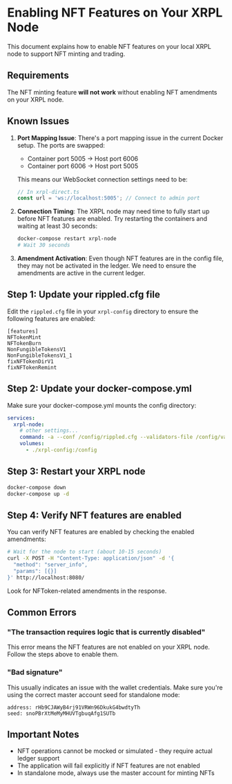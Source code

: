 # Enabling NFT Features on Your XRPL Node

This document explains how to enable NFT features on your local XRPL node to support NFT minting and trading.

## Requirements

The NFT minting feature **will not work** without enabling NFT amendments on your XRPL node.

## Known Issues

1. **Port Mapping Issue**:
   There's a port mapping issue in the current Docker setup. The ports are swapped:
   - Container port 5005 → Host port 6006
   - Container port 6006 → Host port 5005

   This means our WebSocket connection settings need to be:
   ```javascript
   // In xrpl-direct.ts
   const url = 'ws://localhost:5005'; // Connect to admin port
   ```

2. **Connection Timing**:
   The XRPL node may need time to fully start up before NFT features are enabled.
   Try restarting the containers and waiting at least 30 seconds:
   ```bash
   docker-compose restart xrpl-node
   # Wait 30 seconds
   ```

3. **Amendment Activation**:
   Even though NFT features are in the config file, they may not be activated in the ledger.
   We need to ensure the amendments are active in the current ledger.

## Step 1: Update your rippled.cfg file

Edit the `rippled.cfg` file in your `xrpl-config` directory to ensure the following features are enabled:

```
[features]
NFTokenMint
NFTokenBurn
NonFungibleTokensV1
NonFungibleTokensV1_1
fixNFTokenDirV1
fixNFTokenRemint
```

## Step 2: Update your docker-compose.yml

Make sure your docker-compose.yml mounts the config directory:

```yaml
services:
  xrpl-node:
    # other settings...
    command: -a --conf /config/rippled.cfg --validators-file /config/validators.txt
    volumes:
      - ./xrpl-config:/config
```

## Step 3: Restart your XRPL node

```bash
docker-compose down
docker-compose up -d
```

## Step 4: Verify NFT features are enabled

You can verify NFT features are enabled by checking the enabled amendments:

```bash
# Wait for the node to start (about 10-15 seconds)
curl -X POST -H "Content-Type: application/json" -d '{
  "method": "server_info",
  "params": [{}]
}' http://localhost:8080/
```

Look for NFToken-related amendments in the response.

## Common Errors

### "The transaction requires logic that is currently disabled"

This error means the NFT features are not enabled on your XRPL node. Follow the steps above to enable them.

### "Bad signature"

This usually indicates an issue with the wallet credentials. Make sure you're using the correct master account seed for standalone mode:

```
address: rHb9CJAWyB4rj91VRWn96DkukG4bwdtyTh
seed: snoPBrXtMeMyMHUVTgbuqAfg1SUTb
```

## Important Notes

- NFT operations cannot be mocked or simulated - they require actual ledger support
- The application will fail explicitly if NFT features are not enabled
- In standalone mode, always use the master account for minting NFTs